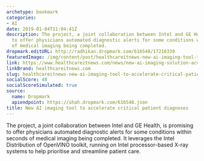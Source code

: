 ```yaml
---
archetype: bookmark
categories:
- AI
date: 2019-01-04T11:04:41Z
description: The project, a joint collaboration between Intel and GE Health, is promising
  to offer physicians automated diagnostic alerts for some conditions within seconds
  of medical imaging being completed.
dropmark.editURL: http://radhikan.dropmark.com/616548/17216339
featuredImage: /img/content/post/healthcareitnews-new-ai-imaging-tool-to-accelerate-critical-patient-diagnoses.JPG
link: https://www.healthcareitnews.com/news/new-ai-imaging-solution-accelerate-critical-patient-diagnoses
linkBrand: healthcareitnews.com
slug: healthcareitnews-new-ai-imaging-tool-to-accelerate-critical-patient-diagnoses
socialScore: 48
socialScoreSimulated: true
source:
  name: Dropmark
  apiendpoint: https://shah.dropmark.com/616548.json
title: New AI imaging tool to accelerate critical patient diagnoses
---
```

The project, a joint collaboration between Intel and GE Health, is promising to offer physicians automated diagnostic alerts for some conditions within seconds of medical imaging being completed. It leverages the Intel Distribution of OpenVINO toolkit, running on Intel processor-based X-ray systems to help prioritise and streamline patient care.

